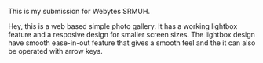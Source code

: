 This is my submission for Webytes SRMUH.

Hey, this is a web based simple photo gallery. It has a working lightbox feature and a resposive design for smaller screen sizes. The lightbox design have smooth ease-in-out feature that gives a smooth feel and the it can also be operated with arrow keys.
